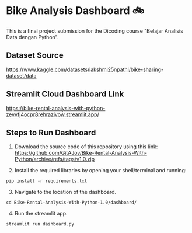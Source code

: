 # Bike Analysis Dashboard 🚲 
This is a final project submission for the Dicoding course "Belajar Analisis Data dengan Python". 

## Dataset Source
https://www.kaggle.com/datasets/lakshmi25npathi/bike-sharing-dataset/data

## Streamlit Cloud Dashboard Link
https://bike-rental-analysis-with-python-zevvfj4ocpr8rehrazivow.streamlit.app/

## Steps to Run Dashboard
1. Download the source code of this repository using this link:
https://github.com/GitAJov/Bike-Rental-Analysis-With-Python/archive/refs/tags/v1.0.zip

2. Install the required libraries by opening your shell/terminal and running: 
```shell
pip install -r requirements.txt
```

3. Navigate to the location of the dashboard. 
```shell
cd Bike-Rental-Analysis-With-Python-1.0/dashboard/
```

4. Run the streamlit app.
```shell 
streamlit run dashboard.py
```